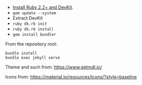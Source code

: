 * [Install Ruby 2.2+ and DevKit](https://rubyinstaller.org/downloads).
* `gem update --system`
* Extract DevKit
* `ruby dk.rb init`
* `ruby dk.rb install`
* `gem install bundler`

From the repository root:

```
bundle install
bundle exec jekyll serve
```

Theme and such from: https://www.getmdl.io/

Icons from: https://material.io/resources/icons/?style=baseline
